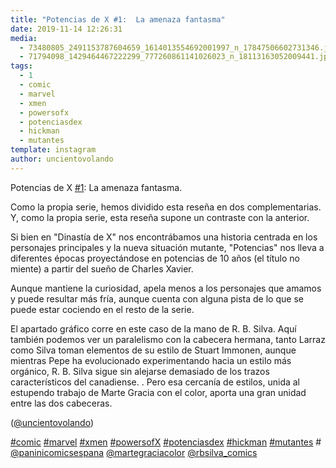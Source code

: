 ```yaml
---
title: "Potencias de X #1:  La amenaza fantasma"
date: 2019-11-14 12:26:31
media: 
  - 73480805_2491153787604659_1614013554692001997_n_17847506602731346.jpg
  - 71794098_1429464467222299_777260861141026023_n_18113163052009441.jpg
tags: 
  - 1
  - comic
  - marvel
  - xmen
  - powersofx
  - potenciasdex
  - hickman
  - mutantes
template: instagram
author: uncientovolando
---
```


Potencias de X [#1](/tags/1):  La amenaza fantasma.


Como la propia serie, hemos dividido esta reseña en dos complementarias. Y, como la propia serie, esta reseña supone un contraste con la anterior.


Si bien en "Dinastía de X" nos encontrábamos una historia centrada en los personajes principales y la nueva situación mutante, "Potencias" nos lleva a diferentes épocas proyectándose en potencias de 10 años (el título no miente) a partir del sueño de Charles Xavier.


Aunque mantiene la curiosidad, apela menos a los personajes que amamos y puede resultar más fría, aunque cuenta con alguna pista de lo que se puede estar cociendo en el resto de la serie.


El apartado gráfico corre en este caso de la mano de R. B. Silva. Aquí también podemos ver un paralelismo con la cabecera hermana, tanto Larraz como Silva toman elementos de su estilo de Stuart Immonen, aunque mientras Pepe ha evolucionado experimentando hacia un estilo más orgánico, R. B. Silva sigue sin alejarse demasiado de los trazos característicos del canadiense. .
Pero esa cercanía de estilos, unida al estupendo trabajo de Marte Gracia con el color, aporta una gran unidad entre las dos cabeceras.


([@uncientovolando](https://instagram.com/uncientovolando))






[#comic](/tags/comic) [#marvel](/tags/marvel) [#xmen](/tags/xmen) [#powersofX](/tags/powersofx) [#potenciasdex](/tags/potenciasdex) [#hickman](/tags/hickman) [#mutantes](/tags/mutantes) # [@paninicomicsespana](https://instagram.com/paninicomicsespana) [@martegraciacolor](https://instagram.com/martegraciacolor) [@rbsilva_comics](https://instagram.com/rbsilva_comics)
